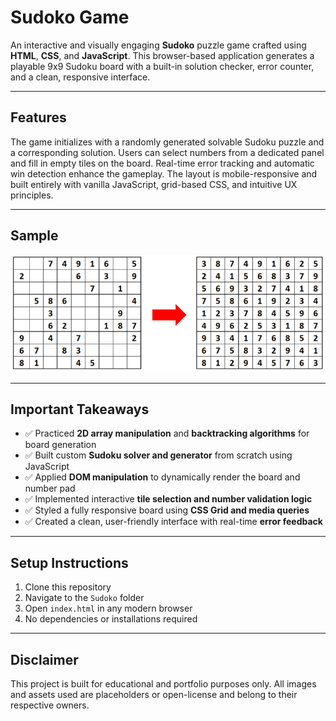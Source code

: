 # Sudoko Game

An interactive and visually engaging **Sudoko** puzzle game crafted using **HTML**, **CSS**, and **JavaScript**. This browser-based application generates a playable 9x9 Sudoku board with a built-in solution checker, error counter, and a clean, responsive interface.

---

## Features

The game initializes with a randomly generated solvable Sudoku puzzle and a corresponding solution. Users can select numbers from a dedicated panel and fill in empty tiles on the board. Real-time error tracking and automatic win detection enhance the gameplay. The layout is mobile-responsive and built entirely with vanilla JavaScript, grid-based CSS, and intuitive UX principles.

---

## Sample

![Sample Puzzle](Pictures/Sample%20Puzzle.png)

---

## Important Takeaways

- ✅ Practiced **2D array manipulation** and **backtracking algorithms** for board generation  
- ✅ Built custom **Sudoku solver and generator** from scratch using JavaScript  
- ✅ Applied **DOM manipulation** to dynamically render the board and number pad  
- ✅ Implemented interactive **tile selection and number validation logic**  
- ✅ Styled a fully responsive board using **CSS Grid and media queries**  
- ✅ Created a clean, user-friendly interface with real-time **error feedback**

---

## Setup Instructions

1. Clone this repository  
2. Navigate to the `Sudoko` folder  
3. Open `index.html` in any modern browser  
4. No dependencies or installations required

---

## Disclaimer

This project is built for educational and portfolio purposes only. All images and assets used are placeholders or open-license and belong to their respective owners.
